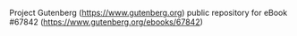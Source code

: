Project Gutenberg (https://www.gutenberg.org) public repository for
eBook #67842 (https://www.gutenberg.org/ebooks/67842)
